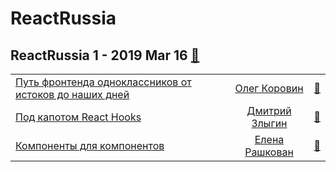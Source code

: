 # ReactRussia

## ReactRussia 1 - 2019 Mar 16 [:movie_camera:](https:&#x2F;&#x2F;www.youtube.com&#x2F;playlist?list&#x3D;PLWvK_bLQje9gJqFfd8k31pK3WGzuI8grP)
| | | |
| --- | :---: | --- |
| [Путь фронтенда одноклассников от истоков до наших дней](https://www.youtube.com/watch?v=hcboJotsTsA&list=PLWvK_bLQje9gJqFfd8k31pK3WGzuI8grP&index=2&t=0s)  |  [Олег Коровин](speakers&#x2F;Олег%20Коровин.md)  | [:notebook:](https://djmadcow.github.io/react-russia-meetup-1/assets/player/KeynoteDHTMLPlayer.html)   |
| [Под капотом React Hooks](https://www.youtube.com/watch?v=3Ku62Nh1mhk&list=PLWvK_bLQje9gJqFfd8k31pK3WGzuI8grP&index=2)  |  [Дмитрий Злыгин](speakers&#x2F;Дмитрий%20Злыгин.md)  | [:notebook:](https://www.slideshare.net/secret/o7TqRRUdbdezGa)   |
| [Компоненты для компонентов](https://www.youtube.com/watch?v=9fEBZfhoJd8&list=PLWvK_bLQje9gJqFfd8k31pK3WGzuI8grP&index=3)  |  [Елена Рашкован](speakers&#x2F;Елена%20Рашкован.md)  | [:notebook:](https://github.com/alatielle/react-russia-meetup-talk)   |
